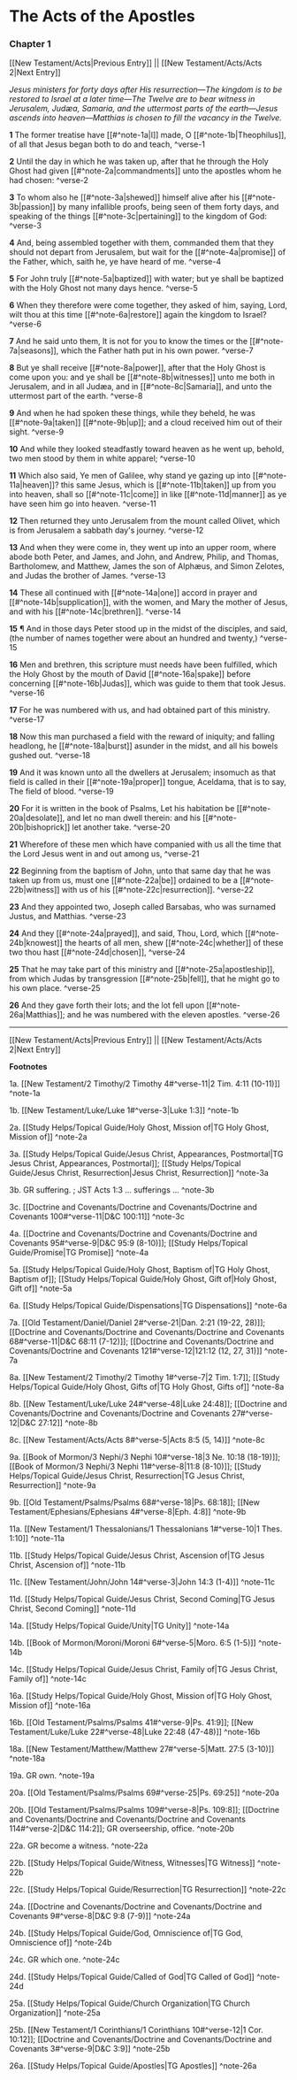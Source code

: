 # The Acts of the Apostles

### Chapter 1

[[New Testament/Acts|Previous Entry]]  ||  [[New Testament/Acts/Acts 2|Next Entry]]

*Jesus ministers for forty days after His resurrection—The kingdom is to be restored to Israel at a later time—The Twelve are to bear witness in Jerusalem, Judæa, Samaria, and the uttermost parts of the earth—Jesus ascends into heaven—Matthias is chosen to fill the vacancy in the Twelve.*

**1**    The former treatise have [[#^note-1a|I]] made, O [[#^note-1b|Theophilus]], of all that Jesus began both to do and teach, ^verse-1

**2**  Until the day in which he was taken up, after that he through the Holy Ghost had given [[#^note-2a|commandments]] unto the apostles whom he had chosen: ^verse-2

**3**  To whom also he [[#^note-3a|shewed]] himself alive after his [[#^note-3b|passion]] by many infallible proofs, being seen of them forty days, and speaking of the things [[#^note-3c|pertaining]] to the kingdom of God: ^verse-3

**4**  And, being assembled together with them, commanded them that they should not depart from Jerusalem, but wait for the [[#^note-4a|promise]] of the Father, which, saith he, ye have heard of me. ^verse-4

**5**  For John truly [[#^note-5a|baptized]] with water; but ye shall be baptized with the Holy Ghost not many days hence. ^verse-5

**6**  When they therefore were come together, they asked of him, saying, Lord, wilt thou at this time [[#^note-6a|restore]] again the kingdom to Israel? ^verse-6

**7**  And he said unto them, It is not for you to know the times or the [[#^note-7a|seasons]], which the Father hath put in his own power. ^verse-7

**8**  But ye shall receive [[#^note-8a|power]], after that the Holy Ghost is come upon you: and ye shall be [[#^note-8b|witnesses]] unto me both in Jerusalem, and in all Judæa, and in [[#^note-8c|Samaria]], and unto the uttermost part of the earth. ^verse-8

**9**  And when he had spoken these things, while they beheld, he was [[#^note-9a|taken]] [[#^note-9b|up]]; and a cloud received him out of their sight. ^verse-9

**10**  And while they looked steadfastly toward heaven as he went up, behold, two men stood by them in white apparel; ^verse-10

**11**  Which also said, Ye men of Galilee, why stand ye gazing up into [[#^note-11a|heaven]]? this same Jesus, which is [[#^note-11b|taken]] up from you into heaven, shall so [[#^note-11c|come]] in like [[#^note-11d|manner]] as ye have seen him go into heaven. ^verse-11

**12**  Then returned they unto Jerusalem from the mount called Olivet, which is from Jerusalem a sabbath day's journey. ^verse-12

**13**  And when they were come in, they went up into an upper room, where abode both Peter, and James, and John, and Andrew, Philip, and Thomas, Bartholomew, and Matthew, James the son of Alphæus, and Simon Zelotes, and Judas the brother of James. ^verse-13

**14**  These all continued with [[#^note-14a|one]] accord in prayer and [[#^note-14b|supplication]], with the women, and Mary the mother of Jesus, and with his [[#^note-14c|brethren]]. ^verse-14

**15**  ¶ And in those days Peter stood up in the midst of the disciples, and said, (the number of names together were about an hundred and twenty,) ^verse-15

**16**  Men and brethren, this scripture must needs have been fulfilled, which the Holy Ghost by the mouth of David [[#^note-16a|spake]] before concerning [[#^note-16b|Judas]], which was guide to them that took Jesus. ^verse-16

**17**  For he was numbered with us, and had obtained part of this ministry. ^verse-17

**18**  Now this man purchased a field with the reward of iniquity; and falling headlong, he [[#^note-18a|burst]] asunder in the midst, and all his bowels gushed out. ^verse-18

**19**  And it was known unto all the dwellers at Jerusalem; insomuch as that field is called in their [[#^note-19a|proper]] tongue, Aceldama, that is to say, The field of blood. ^verse-19

**20**  For it is written in the book of Psalms, Let his habitation be [[#^note-20a|desolate]], and let no man dwell therein: and his [[#^note-20b|bishoprick]] let another take. ^verse-20

**21**  Wherefore of these men which have companied with us all the time that the Lord Jesus went in and out among us, ^verse-21

**22**  Beginning from the baptism of John, unto that same day that he was taken up from us, must one [[#^note-22a|be]] ordained to be a [[#^note-22b|witness]] with us of his [[#^note-22c|resurrection]]. ^verse-22

**23**  And they appointed two, Joseph called Barsabas, who was surnamed Justus, and Matthias. ^verse-23

**24**  And they [[#^note-24a|prayed]], and said, Thou, Lord, which [[#^note-24b|knowest]] the hearts of all men, shew [[#^note-24c|whether]] of these two thou hast [[#^note-24d|chosen]], ^verse-24

**25**  That he may take part of this ministry and [[#^note-25a|apostleship]], from which Judas by transgression [[#^note-25b|fell]], that he might go to his own place. ^verse-25

**26**  And they gave forth their lots; and the lot fell upon [[#^note-26a|Matthias]]; and he was numbered with the eleven apostles. ^verse-26


---
[[New Testament/Acts|Previous Entry]]  ||  [[New Testament/Acts/Acts 2|Next Entry]]


**Footnotes**


1a. [[New Testament/2 Timothy/2 Timothy 4#^verse-11|2 Tim. 4:11 (10-11)]] ^note-1a

1b. [[New Testament/Luke/Luke 1#^verse-3|Luke 1:3]] ^note-1b

2a. [[Study Helps/Topical Guide/Holy Ghost, Mission of|TG Holy Ghost, Mission of]] ^note-2a

3a. [[Study Helps/Topical Guide/Jesus Christ, Appearances, Postmortal|TG Jesus Christ, Appearances, Postmortal]]; [[Study Helps/Topical Guide/Jesus Christ, Resurrection|Jesus Christ, Resurrection]] ^note-3a

3b. GR suffering. ; JST Acts 1:3 ... sufferings ... ^note-3b

3c. [[Doctrine and Covenants/Doctrine and Covenants/Doctrine and Covenants 100#^verse-11|D&C 100:11]] ^note-3c

4a. [[Doctrine and Covenants/Doctrine and Covenants/Doctrine and Covenants 95#^verse-9|D&C 95:9 (8-10)]]; [[Study Helps/Topical Guide/Promise|TG Promise]] ^note-4a

5a. [[Study Helps/Topical Guide/Holy Ghost, Baptism of|TG Holy Ghost, Baptism of]]; [[Study Helps/Topical Guide/Holy Ghost, Gift of|Holy Ghost, Gift of]] ^note-5a

6a. [[Study Helps/Topical Guide/Dispensations|TG Dispensations]] ^note-6a

7a. [[Old Testament/Daniel/Daniel 2#^verse-21|Dan. 2:21 (19-22, 28)]]; [[Doctrine and Covenants/Doctrine and Covenants/Doctrine and Covenants 68#^verse-11|D&C 68:11 (7-12)]]; [[Doctrine and Covenants/Doctrine and Covenants/Doctrine and Covenants 121#^verse-12|121:12 (12, 27, 31)]] ^note-7a

8a. [[New Testament/2 Timothy/2 Timothy 1#^verse-7|2 Tim. 1:7]]; [[Study Helps/Topical Guide/Holy Ghost, Gifts of|TG Holy Ghost, Gifts of]] ^note-8a

8b. [[New Testament/Luke/Luke 24#^verse-48|Luke 24:48]]; [[Doctrine and Covenants/Doctrine and Covenants/Doctrine and Covenants 27#^verse-12|D&C 27:12]] ^note-8b

8c. [[New Testament/Acts/Acts 8#^verse-5|Acts 8:5 (5, 14)]] ^note-8c

9a. [[Book of Mormon/3 Nephi/3 Nephi 10#^verse-18|3 Ne. 10:18 (18-19)]]; [[Book of Mormon/3 Nephi/3 Nephi 11#^verse-8|11:8 (8-10)]]; [[Study Helps/Topical Guide/Jesus Christ, Resurrection|TG Jesus Christ, Resurrection]] ^note-9a

9b. [[Old Testament/Psalms/Psalms 68#^verse-18|Ps. 68:18]]; [[New Testament/Ephesians/Ephesians 4#^verse-8|Eph. 4:8]] ^note-9b

11a. [[New Testament/1 Thessalonians/1 Thessalonians 1#^verse-10|1 Thes. 1:10]] ^note-11a

11b. [[Study Helps/Topical Guide/Jesus Christ, Ascension of|TG Jesus Christ, Ascension of]] ^note-11b

11c. [[New Testament/John/John 14#^verse-3|John 14:3 (1-4)]] ^note-11c

11d. [[Study Helps/Topical Guide/Jesus Christ, Second Coming|TG Jesus Christ, Second Coming]] ^note-11d

14a. [[Study Helps/Topical Guide/Unity|TG Unity]] ^note-14a

14b. [[Book of Mormon/Moroni/Moroni 6#^verse-5|Moro. 6:5 (1-5)]] ^note-14b

14c. [[Study Helps/Topical Guide/Jesus Christ, Family of|TG Jesus Christ, Family of]] ^note-14c

16a. [[Study Helps/Topical Guide/Holy Ghost, Mission of|TG Holy Ghost, Mission of]] ^note-16a

16b. [[Old Testament/Psalms/Psalms 41#^verse-9|Ps. 41:9]]; [[New Testament/Luke/Luke 22#^verse-48|Luke 22:48 (47-48)]] ^note-16b

18a. [[New Testament/Matthew/Matthew 27#^verse-5|Matt. 27:5 (3-10)]] ^note-18a

19a. GR own. ^note-19a

20a. [[Old Testament/Psalms/Psalms 69#^verse-25|Ps. 69:25]] ^note-20a

20b. [[Old Testament/Psalms/Psalms 109#^verse-8|Ps. 109:8]]; [[Doctrine and Covenants/Doctrine and Covenants/Doctrine and Covenants 114#^verse-2|D&C 114:2]]; GR overseership, office.  ^note-20b

22a. GR become a witness. ^note-22a

22b. [[Study Helps/Topical Guide/Witness, Witnesses|TG Witness]] ^note-22b

22c. [[Study Helps/Topical Guide/Resurrection|TG Resurrection]] ^note-22c

24a. [[Doctrine and Covenants/Doctrine and Covenants/Doctrine and Covenants 9#^verse-8|D&C 9:8 (7-9)]] ^note-24a

24b. [[Study Helps/Topical Guide/God, Omniscience of|TG God, Omniscience of]] ^note-24b

24c. GR which one. ^note-24c

24d. [[Study Helps/Topical Guide/Called of God|TG Called of God]] ^note-24d

25a. [[Study Helps/Topical Guide/Church Organization|TG Church Organization]] ^note-25a

25b. [[New Testament/1 Corinthians/1 Corinthians 10#^verse-12|1 Cor. 10:12]]; [[Doctrine and Covenants/Doctrine and Covenants/Doctrine and Covenants 3#^verse-9|D&C 3:9]] ^note-25b

26a. [[Study Helps/Topical Guide/Apostles|TG Apostles]] ^note-26a